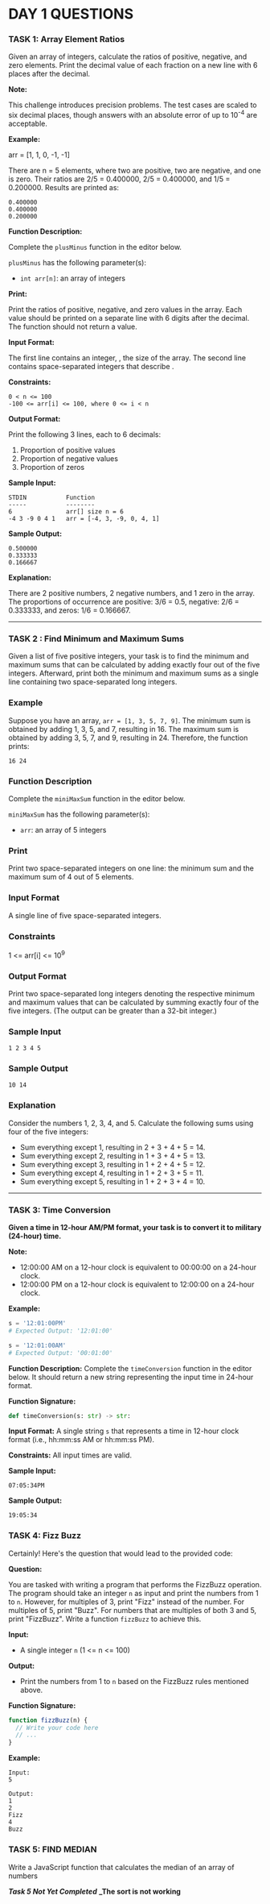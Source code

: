 # DAY 1 QUESTIONS

### TASK 1: Array Element Ratios

Given an array of integers, calculate the ratios of positive, negative, and zero elements. Print the decimal value of each fraction on a new line with 6 places after the decimal.

**Note:**

This challenge introduces precision problems. The test cases are scaled to six decimal places, though answers with an absolute error of up to 10<sup>-4</sup> are acceptable.

**Example:**

arr = [1, 1, 0, -1, -1]

There are n = 5 elements, where two are positive, two are negative, and one is zero. Their ratios are 2/5 = 0.400000, 2/5 = 0.400000, and 1/5 = 0.200000. Results are printed as:

```
0.400000
0.400000
0.200000
```

**Function Description:**

Complete the `plusMinus` function in the editor below.

`plusMinus` has the following parameter(s):

- `int arr[n]`: an array of integers

**Print:**

Print the ratios of positive, negative, and zero values in the array. Each value should be printed on a separate line with 6 digits after the decimal. The function should not return a value.

**Input Format:**

The first line contains an integer, , the size of the array. The second line contains space-separated integers that describe .

**Constraints:**

```
0 < n <= 100
-100 <= arr[i] <= 100, where 0 <= i < n
```

**Output Format:**

Print the following 3 lines, each to 6 decimals:

1. Proportion of positive values
2. Proportion of negative values
3. Proportion of zeros

**Sample Input:**

```
STDIN           Function
-----           --------
6               arr[] size n = 6
-4 3 -9 0 4 1   arr = [-4, 3, -9, 0, 4, 1]
```

**Sample Output:**

```
0.500000
0.333333
0.166667
```

**Explanation:**

There are 2 positive numbers, 2 negative numbers, and 1 zero in the array. The proportions of occurrence are positive: 3/6 = 0.5, negative: 2/6 = 0.333333, and zeros: 1/6 = 0.166667.

---

### TASK 2 : Find Minimum and Maximum Sums

Given a list of five positive integers, your task is to find the minimum and maximum sums that can be calculated by adding exactly four out of the five integers. Afterward, print both the minimum and maximum sums as a single line containing two space-separated long integers.

### Example

Suppose you have an array, `arr = [1, 3, 5, 7, 9]`. The minimum sum is obtained by adding 1, 3, 5, and 7, resulting in 16. The maximum sum is obtained by adding 3, 5, 7, and 9, resulting in 24. Therefore, the function prints:

```
16 24
```

### Function Description

Complete the `miniMaxSum` function in the editor below.

`miniMaxSum` has the following parameter(s):

- `arr`: an array of 5 integers

### Print

Print two space-separated integers on one line: the minimum sum and the maximum sum of 4 out of 5 elements.

### Input Format

A single line of five space-separated integers.

### Constraints

1 <= arr[i] <= 10<sup>9</sup>

### Output Format

Print two space-separated long integers denoting the respective minimum and maximum values that can be calculated by summing exactly four of the five integers. (The output can be greater than a 32-bit integer.)

### Sample Input

```
1 2 3 4 5
```

### Sample Output

```
10 14
```

### Explanation

Consider the numbers 1, 2, 3, 4, and 5. Calculate the following sums using four of the five integers:

- Sum everything except 1, resulting in 2 + 3 + 4 + 5 = 14.
- Sum everything except 2, resulting in 1 + 3 + 4 + 5 = 13.
- Sum everything except 3, resulting in 1 + 2 + 4 + 5 = 12.
- Sum everything except 4, resulting in 1 + 2 + 3 + 5 = 11.
- Sum everything except 5, resulting in 1 + 2 + 3 + 4 = 10.

---

### TASK 3: Time Conversion

**Given a time in 12-hour AM/PM format, your task is to convert it to military (24-hour) time.**

**Note:**

- 12:00:00 AM on a 12-hour clock is equivalent to 00:00:00 on a 24-hour clock.
- 12:00:00 PM on a 12-hour clock is equivalent to 12:00:00 on a 24-hour clock.

**Example:**

```python
s = '12:01:00PM'
# Expected Output: '12:01:00'

s = '12:01:00AM'
# Expected Output: '00:01:00'
```

**Function Description:**
Complete the `timeConversion` function in the editor below. It should return a new string representing the input time in 24-hour format.

**Function Signature:**

```python
def timeConversion(s: str) -> str:
```

**Input Format:**
A single string `s` that represents a time in 12-hour clock format (i.e., hh:mm:ss AM or hh:mm:ss PM).

**Constraints:**
All input times are valid.

**Sample Input:**

```
07:05:34PM
```

**Sample Output:**

```
19:05:34
```

### TASK 4: Fizz Buzz

Certainly! Here's the question that would lead to the provided code:

**Question:**

You are tasked with writing a program that performs the FizzBuzz operation. The program should take an integer `n` as input and print the numbers from 1 to `n`. However, for multiples of 3, print "Fizz" instead of the number. For multiples of 5, print "Buzz". For numbers that are multiples of both 3 and 5, print "FizzBuzz". Write a function `fizzBuzz` to achieve this.

**Input:**

- A single integer `n` (1 <= n <= 100)

**Output:**

- Print the numbers from 1 to `n` based on the FizzBuzz rules mentioned above.

**Function Signature:**

```javascript
function fizzBuzz(n) {
  // Write your code here
  // ...
}
```

**Example:**

```plaintext
Input:
5

Output:
1
2
Fizz
4
Buzz
```

### TASK 5: FIND MEDIAN

Write a JavaScript function that calculates the median of an array of numbers

**_Task 5 Not Yet Completed_**
**\_The sort is not working**
